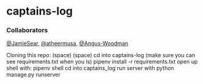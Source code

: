 # captains-log

### Collaborators
[@JamieSear](https://github.com/JamieSear), [@atheermusa](https://github.com/atheermusa), [@Angus-Woodman](https://github.com/Angus-Woodman)

Cloning this repo: (space) (space)
cd into captains-log (make sure you can see requirements.txt when you ls) 
pipenv install -r requirements.txt
open up shell with: pipenv shell
cd into captains_log
run server with python manage.py runserver
